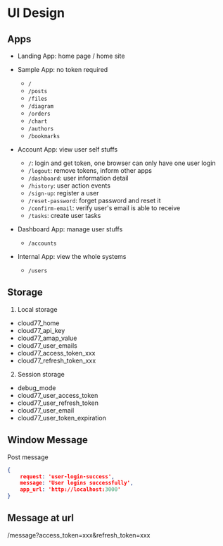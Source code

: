 # UI Design

## Apps

- Landing App: home page / home site
- Sample App: no token required

  - `/`
  - `/posts`
  - `/files`
  - `/diagram`
  - `/orders`
  - `/chart`
  - `/authors`
  - `/bookmarks`

- Account App: view user self stuffs

  - `/`: login and get token, one browser can only have one user login
  - `/logout`: remove tokens, inform other apps
  - `/dashboard`: user information detail
  - `/history`: user action events
  - `/sign-up`: register a user
  - `/reset-password`: forget password and reset it
  - `/confirm-email`: verify user's email is able to receive
  - `/tasks`: create user tasks

- Dashboard App: manage user stuffs

  - `/accounts`

- Internal App: view the whole systems
  
  - `/users`

## Storage

1. Local storage

- cloud77_home
- cloud77_api_key
- cloud77_amap_value
- cloud77_user_emails
- cloud77_access_token_xxx
- cloud77_refresh_token_xxx

2. Session storage

- debug_mode
- cloud77_user_access_token
- cloud77_user_refresh_token
- cloud77_user_email
- cloud77_user_token_expiration

## Window Message

Post message

```json
{
    request: 'user-login-success',
    message: 'User logins successfully',
    app_url: 'http://localhost:3000'
}
```

## Message at url

/message?access_token=xxx&refresh_token=xxx
